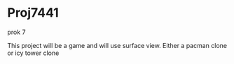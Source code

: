 # Proj7441
prok 7

This project will be a game and will use surface view. 
Either a pacman clone or icy tower clone
